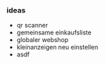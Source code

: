 ### ideas
+ qr scanner
+ gemeinsame einkaufsliste
+ globaler webshop
+ kleinanzeigen neu einstellen
+ asdf